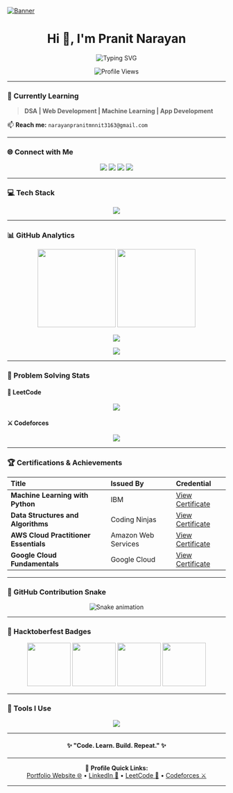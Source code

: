 [![Banner](https://user-images.githubusercontent.com/74038190/225813708-98b745f2-7d22-48cf-9150-083f1b00d6c9.gif)](https://user-images.githubusercontent.com/74038190/225813708-98b745f2-7d22-48cf-9150-083f1b00d6c9.gif)

<h1 align="center">Hi 👋, I'm Pranit Narayan</h1>

<p align="center">
  <img src="https://readme-typing-svg.herokuapp.com?font=Fira+Code&size=25&pause=1000&color=F7D745&center=true&vCenter=true&width=600&lines=Full-Stack+Developer;Problem+Solver;800%2B+DSA+Problems+Solved;AI%2FML+Enthusiast;Agentic+AI+Explorer" alt="Typing SVG" />
</p>

<p align="center">
  <img src="https://komarev.com/ghpvc/?username=pranit27-debug&label=Profile%20Views&color=0e75b6&style=flat" alt="Profile Views" />
</p>

---

### 🌱 Currently Learning
> **DSA | Web Development | Machine Learning | App Development**

📫 **Reach me:** `narayanpranitmnnit3163@gmail.com`

---

### 🌐 Connect with Me
<p align="center">
  <a href="https://leetcode.com/u/pranitnarayan27/" target="_blank"><img src="https://img.shields.io/badge/LeetCode-FE7A16?style=for-the-badge&logo=leetcode&logoColor=white"/></a>
  <a href="https://codeforces.com/profile/Muscleblaze9694" target="_blank"><img src="https://img.shields.io/badge/Codeforces-445f9d?style=for-the-badge&logo=codeforces&logoColor=white"/></a>
  <a href="https://linkedin.com/in/pranit-narayan-202a5036b" target="_blank"><img src="https://img.shields.io/badge/LinkedIn-0077B5?style=for-the-badge&logo=linkedin&logoColor=white"/></a>
  <a href="mailto:narayanpranitmnnit3163@gmail.com" target="_blank"><img src="https://img.shields.io/badge/Gmail-D14836?style=for-the-badge&logo=gmail&logoColor=white"/></a>
</p>

---

### 💻 Tech Stack
<p align="center">
  <img src="https://skillicons.dev/icons?i=cpp,java,py,js,ts,react,html,css,nodejs,express,mongodb,flask,django,tailwind,docker,git,github,linux,aws,gcp,tensorflow,pytorch,opencv,postman" />
</p>

---

### 📊 GitHub Analytics
<p align="center">
  <img src="https://github-readme-stats.vercel.app/api?username=pranit27-debug&show_icons=true&theme=tokyonight&hide_border=true" height="180"/>
  <img src="https://github-readme-streak-stats.herokuapp.com/?user=pranit27-debug&theme=tokyonight&hide_border=true" height="180"/>
</p>

<p align="center">
  <img src="https://github-profile-summary-cards.vercel.app/api/cards/profile-details?username=pranit27-debug&theme=tokyonight" />
</p>

<p align="center">
  <img src="https://github-readme-activity-graph.vercel.app/graph?username=pranit27-debug&theme=react-dark&hide_border=true&area=true" />
</p>

---

### 🧩 Problem Solving Stats

#### 🧠 LeetCode
<p align="center">
  <img src="https://leetcard.jacoblin.cool/pranitnarayan27?theme=dark&font=Fira%20Code&ext=contest&border=0&radius=10&width=600" />
</p>

#### ⚔️ Codeforces
<p align="center">
  <img src="https://codeforces-readme-stats.vercel.app/api/card?username=Muscleblaze9694&theme=tokyonight&force_username=true" />
</p>

---

### 🏆 Certifications & Achievements

| Title | Issued By | Credential |
|:------|:-----------|:------------|
| **Machine Learning with Python** | IBM | [View Certificate](https://www.coursera.org/account/accomplishments/verify/XXXXXX) |
| **Data Structures and Algorithms** | Coding Ninjas | [View Certificate](https://certificate.codingninjas.com/XXXXXX) |
| **AWS Cloud Practitioner Essentials** | Amazon Web Services | [View Certificate](https://aws.amazon.com/certification/) |
| **Google Cloud Fundamentals** | Google Cloud | [View Certificate](https://www.cloudskillsboost.google/public_profiles) |

---

### 🐍 GitHub Contribution Snake
<p align="center">
  <img src="https://raw.githubusercontent.com/satty0104/satty0104/output/github-contribution-grid-snake-dark.svg?palette=github-dark" alt="Snake animation" />
</p>

---

### 🎉 Hacktoberfest Badges
<p align="center">
  <img src="https://github.com/user-attachments/assets/f6b089cc-0860-407f-b99d-8271ad42aec0" width="100" />
  <img src="https://github.com/user-attachments/assets/6da03b20-50cb-4eb5-a5d8-47e8fa3c4203" width="100" />
  <img src="https://github.com/user-attachments/assets/fce215bd-bccd-4bf1-b799-cdd1b8732da0" width="100" />
  <img src="https://github.com/user-attachments/assets/a74b85d1-bdd2-4c4f-b149-f72bfbd84a4a" width="100" />
</p>

---

### 🧰 Tools I Use
<p align="center">
  <img src="https://skillicons.dev/icons?i=vscode,figma,git,github,postman,notion,replit,vercel,netlify,androidstudio" />
</p>

---

<h4 align="center">✨ "Code. Learn. Build. Repeat." ✨</h4>

---

<div align="center">
  
  🔗 **Profile Quick Links:**  
  [Portfolio Website 🌐](#) • [LinkedIn 💼](https://linkedin.com/in/pranit-narayan) • [LeetCode 🧩](https://leetcode.com/u/pranitnarayan27/) • [Codeforces ⚔️](https://codeforces.com/profile/pranit27)

</div>

---
